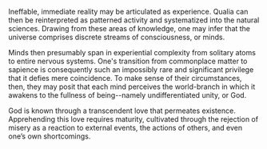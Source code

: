 Ineffable, immediate reality may be articulated as experience. Qualia can then be reinterpreted as patterned activity and systematized into the natural sciences. Drawing from these areas of knowledge, one may infer that the universe comprises discrete streams of consciousness, or minds.

Minds then presumably span in experiential complexity from solitary atoms to entire nervous systems. One's transition from commonplace matter to sapience is consequently such an impossibly rare and significant privilege that it defies mere coincidence. To make sense of their circumstances, then, they may posit that each mind perceives the world-branch in which it awakens to the fullness of being--namely undifferentiated unity, or God.

God is known through a transcendent love that permeates existence. Apprehending this love requires maturity, cultivated through the rejection of misery as a reaction to external events, the actions of others, and even one’s own shortcomings.

